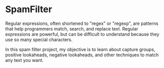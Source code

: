 # SpamFilter

Regular expressions, often shortened to "regex" or "regexp", are patterns that help programmers match, search, and replace text. Regular expressions are powerful, but can be difficult to understand because they use so many special characters.

In this spam filter project, my objective is to learn about capture groups, positive lookaheads, negative lookaheads, and other techniques to match any text you want.
